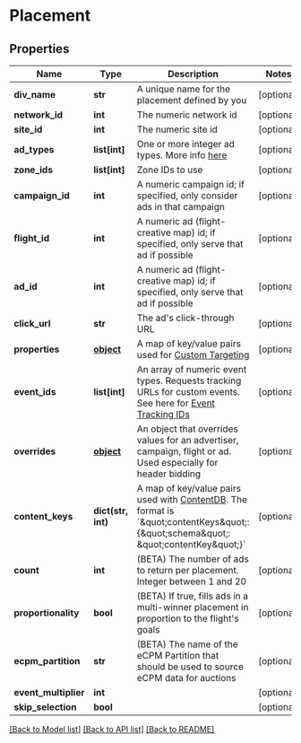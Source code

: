 # Placement

## Properties
Name | Type | Description | Notes
------------ | ------------- | ------------- | -------------
**div_name** | **str** | A unique name for the placement defined by you | [optional] 
**network_id** | **int** | The numeric network id | [optional] 
**site_id** | **int** | The numeric site id | [optional] 
**ad_types** | **list[int]** | One or more integer ad types. More info [here](https://dev.adzerk.com/docs/ad-sizes) | [optional] 
**zone_ids** | **list[int]** | Zone IDs to use | [optional] 
**campaign_id** | **int** | A numeric campaign id; if specified, only consider ads in that campaign | [optional] 
**flight_id** | **int** | A numeric ad (flight-creative map) id; if specified, only serve that ad if possible | [optional] 
**ad_id** | **int** | A numeric ad (flight-creative map) id; if specified, only serve that ad if possible | [optional] 
**click_url** | **str** | The ad&#39;s click-through URL | [optional] 
**properties** | [**object**](.md) | A map of key/value pairs used for [Custom Targeting](https://dev.adzerk.com/docs/custom-targeting) | [optional] 
**event_ids** | **list[int]** | An array of numeric event types. Requests tracking URLs for custom events. See here for [Event Tracking IDs](https://dev.adzerk.com/v1.0/docs/custom-event-tracking) | [optional] 
**overrides** | [**object**](.md) | An object that overrides values for an advertiser, campaign, flight or ad. Used especially for header bidding | [optional] 
**content_keys** | **dict(str, int)** | A map of key/value pairs used with [ContentDB](https://dev.adzerk.com/docs/contentdb-1). The format is &#x60;\&quot;contentKeys\&quot;: {\&quot;schema\&quot;: \&quot;contentKey\&quot;}&#x60; | [optional] 
**count** | **int** | (BETA) The number of ads to return per placement. Integer between 1 and 20 | [optional] 
**proportionality** | **bool** | (BETA) If true, fills ads in a multi-winner placement in proportion to the flight&#39;s goals | [optional] 
**ecpm_partition** | **str** | (BETA) The name of the eCPM Partition that should be used to source eCPM data for auctions | [optional] 
**event_multiplier** | **int** |  | [optional] 
**skip_selection** | **bool** |  | [optional] 

[[Back to Model list]](../README.md#documentation-for-models) [[Back to API list]](../README.md#documentation-for-api-endpoints) [[Back to README]](../README.md)


